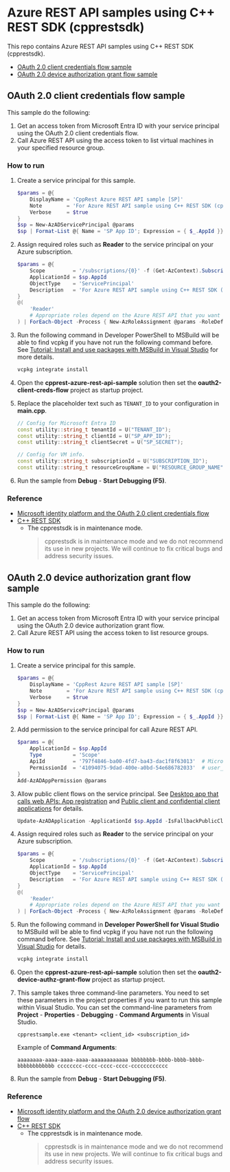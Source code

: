 # Azure REST API samples using C++ REST SDK (cpprestsdk)

This repo contains Azure REST API samples using C++ REST SDK (cpprestsdk).

- [OAuth 2.0 client credentials flow sample](#oauth-20-client-credentials-flow-sample)
- [OAuth 2.0 device authorization grant flow sample](#oauth-20-device-authorization-grant-flow-sample)

## OAuth 2.0 client credentials flow sample

This sample do the following:

1. Get an access token from Microsoft Entra ID with your service principal using the OAuth 2.0 client credentials flow.
2. Call Azure REST API using the access token to list virtual machines in your specified resource group.

### How to run

1. Create a service principal for this sample.

    ```powershell
    $params = @{
        DisplayName = 'CppRest Azure REST API sample [SP]'
        Note        = 'For Azure REST API sample using C++ REST SDK (cpprestsdk).'
        Verbose     = $true
    }
    $sp = New-AzADServicePrincipal @params
    $sp | Format-List @{ Name = 'SP App ID'; Expression = { $_.AppId }}, @{ Name = 'SP Secret'; Expression = { $_.PasswordCredentials.SecretText }}
    ```

3. Assign required roles such as **Reader** to the service principal on your Azure subscription.

    ```powershell
    $params = @{
        Scope         = '/subscriptions/{0}' -f (Get-AzContext).Subscription.Id
        ApplicationId = $sp.AppId
        ObjectType    = 'ServicePrincipal'
        Description   = 'For Azure REST API sample using C++ REST SDK (cpprestsdk).'
    }
    @(
        'Reader'
        # Appropriate roles depend on the Azure REST API that you want to call.
    ) | ForEach-Object -Process { New-AzRoleAssignment @params -RoleDefinitionName $_ }
    ```

4. Run the following command in Developer PowerShell to MSBuild will be able to find vcpkg if you have not run the following command before. See [Tutorial: Install and use packages with MSBuild in Visual Studio](https://learn.microsoft.com/en-us/vcpkg/get_started/get-started-msbuild?pivots=shell-powershell) for more details.

    ```powershell
    vcpkg integrate install
    ```

5. Open the **cpprest-azure-rest-api-sample** solution then set the **oauth2-client-creds-flow** project as startup project.

6. Replace the placeholder text such as `TENANT_ID` to your configuration in **main.cpp**.

    ```cpp
    // Config for Microsoft Entra ID
    const utility::string_t tenantId = U("TENANT_ID");                     // Tenant ID (GUID) or tenant domain
    const utility::string_t clientId = U("SP_APP_ID");                     // Application (client) ID
    const utility::string_t clientSecret = U("SP_SECRET");                 // Client secret

    // Config for VM info.
    const utility::string_t subscriptionId = U("SUBSCRIPTION_ID");         // Azure subscription ID
    const utility::string_t resourceGroupName = U("RESOURCE_GROUP_NAME");  // Target resource group name
    ```

7. Run the sample from **Debug** - **Start Debugging (F5)**.

### Reference

- [Microsoft identity platform and the OAuth 2.0 client credentials flow](https://learn.microsoft.com/en-us/entra/identity-platform/v2-oauth2-client-creds-grant-flow)
- [C++ REST SDK](https://github.com/microsoft/cpprestsdk)
    - The cpprestsdk is in maintenance mode.
        > cpprestsdk is in maintenance mode and we do not recommend its use in new projects. We will continue to fix critical bugs and address security issues.


## OAuth 2.0 device authorization grant flow sample

This sample do the following:

1. Get an access token from Microsoft Entra ID with your service principal using the OAuth 2.0 device authorization grant flow.
2. Call Azure REST API using the access token to list resource groups.

### How to run

1. Create a service principal for this sample.

    ```powershell
    $params = @{
        DisplayName = 'CppRest Azure REST API sample [SP]'
        Note        = 'For Azure REST API sample using C++ REST SDK (cpprestsdk).'
        Verbose     = $true
    }
    $sp = New-AzADServicePrincipal @params
    $sp | Format-List @{ Name = 'SP App ID'; Expression = { $_.AppId }}, @{ Name = 'SP Secret'; Expression = { $_.PasswordCredentials.SecretText }}
    ```

2. Add permission to the service principal for call Azure REST API.

    ```powershell
    $params = @{
        ApplicationId = $sp.AppId
        Type          = 'Scope'
        ApiId         = '797f4846-ba00-4fd7-ba43-dac1f8f63013'  # Microsoft Azure Management
        PermissionId  = '41094075-9dad-400e-a0bd-54e686782033'  # user_impersonation
    }
    Add-AzADAppPermission @params
    ```

2. Allow public client flows on the service principal. See [Desktop app that calls web APIs: App registration](https://learn.microsoft.com/en-us/entra/identity-platform/scenario-desktop-app-registration) and  [Public client and confidential client applications](https://learn.microsoft.com/en-us/entra/identity-platform/msal-client-applications) for details.

    ```powershell
    Update-AzADApplication -ApplicationId $sp.AppId -IsFallbackPublicClient
    ```

3. Assign required roles such as **Reader** to the service principal on your Azure subscription.

    ```powershell
    $params = @{
        Scope         = '/subscriptions/{0}' -f (Get-AzContext).Subscription.Id
        ApplicationId = $sp.AppId
        ObjectType    = 'ServicePrincipal'
        Description   = 'For Azure REST API sample using C++ REST SDK (cpprestsdk).'
    }
    @(
        'Reader'
        # Appropriate roles depend on the Azure REST API that you want to call.
    ) | ForEach-Object -Process { New-AzRoleAssignment @params -RoleDefinitionName $_ }
    ```

4. Run the following command in **Developer PowerShell for Visual Studio** to MSBuild will be able to find vcpkg if you have not run the following command before. See [Tutorial: Install and use packages with MSBuild in Visual Studio](https://learn.microsoft.com/en-us/vcpkg/get_started/get-started-msbuild?pivots=shell-powershell) for details.

    ```powershell
    vcpkg integrate install
    ```

5. Open the **cpprest-azure-rest-api-sample** solution then set the **oauth2-device-authz-grant-flow** project as startup project.

6. This sample takes three command-line parameters. You need to set these parameters in the project properties if you want to run this sample within Visual Studio. You can set the command-line parameters from **Project** - **Properties** - **Debugging** - **Command Arguments** in Visual Studio.

    ```
    cpprestsample.exe <tenant> <client_id> <subscription_id>
    ```

    Example of **Command Arguments**:

    ```
    aaaaaaaa-aaaa-aaaa-aaaa-aaaaaaaaaaaa bbbbbbbb-bbbb-bbbb-bbbb-bbbbbbbbbbbb cccccccc-cccc-cccc-cccc-cccccccccccc
    ```

7. Run the sample from **Debug** - **Start Debugging (F5)**.

### Reference

- [Microsoft identity platform and the OAuth 2.0 device authorization grant flow](https://learn.microsoft.com/en-us/entra/identity-platform/v2-oauth2-device-code)
- [C++ REST SDK](https://github.com/microsoft/cpprestsdk)
    - The cpprestsdk is in maintenance mode.
        > cpprestsdk is in maintenance mode and we do not recommend its use in new projects. We will continue to fix critical bugs and address security issues.
